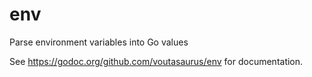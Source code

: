 # env
Parse environment variables into Go values

See https://godoc.org/github.com/voutasaurus/env for documentation.
